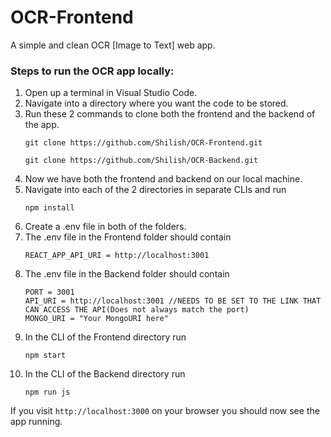 # OCR-Frontend
A simple and clean OCR [Image to Text] web app.

### Steps to run the OCR app locally:
  1. Open up a terminal in Visual Studio Code.
  2. Navigate into a directory where you want the code to be stored.
  3. Run these 2 commands to clone both the frontend and the backend of the app.
     ```
     git clone https://github.com/Shilish/OCR-Frontend.git
     ```
     ```
     git clone https://github.com/Shilish/OCR-Backend.git
     ```
  4. Now we have both the frontend and backend on our local machine.
  5. Navigate into each of the 2 directories in separate CLIs and run
     ```
     npm install
     ```
  6. Create a .env file in both of the folders.
  7. The .env file in the Frontend folder should contain
     ```
     REACT_APP_API_URI = http://localhost:3001⁠
     ```
  8. The .env file in the Backend folder should contain
     ```
     PORT = 3001
     API_URI = http://localhost:3001⁠ //NEEDS TO BE SET TO THE LINK THAT CAN ACCESS THE API(Does not always match the port)
     MONGO_URI = "Your MongoURI here"
     ```
  9. In the CLI of the Frontend directory run
      ```
      npm start
      ```
  10. In the CLI of the Backend directory run
      ```
      npm run js
      ```

If you visit `http://localhost:3000` on your browser you should now see the app running.
